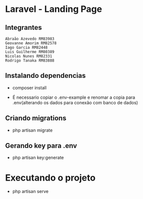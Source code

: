 # Laravel - Landing Page

## Integrantes

```
Abraão Azevedo RM83983
Geovanne Amorim RM82578
Iago Garcia RM82448
Luis Guilherme RM80389
Nicolas Nunes RM82331
Rodrigo Tanaka RM83888
```

## Instalando dependencias

- composer install

* É necessario copiar o .env-example e renomar a copia para .env(alterando os dados para conexão com banco de dados)

## Criando migrations

- php artisan migrate

## Gerando key para .env

- php artisan key:generate

# Executando o projeto 

- php artisan serve
